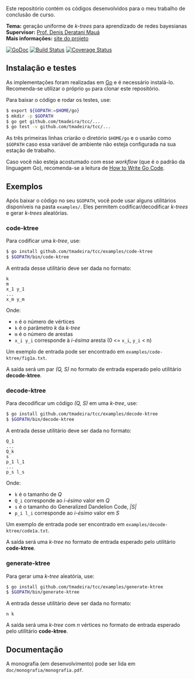 Este repositório contém os códigos desenvolvidos para o meu trabalho de conclusão de curso.

**Tema:** geração uniforme de *k-trees* para aprendizado de redes bayesianas  
**Supervisor:** [Prof. Denis Deratani Mauá](http://www.ime.usp.br/~ddm/)  
**Mais informações:** [site do projeto](https://www.linux.ime.usp.br/~tmadeira/mac0499/)

[![GoDoc](https://godoc.org/github.com/tmadeira/tcc?status.svg)](https://godoc.org/github.com/tmadeira/tcc)
[![Build Status](https://travis-ci.org/tmadeira/tcc.svg?branch=master)](https://travis-ci.org/tmadeira/tcc)
[![Coverage Status](https://coveralls.io/repos/github/tmadeira/tcc/badge.svg?branch=master)](https://coveralls.io/github/tmadeira/tcc?branch=master)

## Instalação e testes ##

As implementações foram realizadas em [Go](https://golang.org/) e é necessário instalá-lo. Recomenda-se utilizar o próprio `go` para clonar este repositório.

Para baixar o código e rodar os testes, use:

```sh
$ export ${GOPATH:=$HOME/go}
$ mkdir -p $GOPATH
$ go get github.com/tmadeira/tcc/...
$ go test -v github.com/tmadeira/tcc/...
```

As três primeiras linhas criarão o diretório `$HOME/go` e o usarão como `$GOPATH` caso essa variável de ambiente não esteja configurada na sua estação de trabalho.

Caso você não esteja acostumado com esse *workflow* (que é o padrão da linguagem Go), recomenda-se a leitura de [How to Write Go Code](https://golang.org/doc/code.html).

## Exemplos ##

Após baixar o código no seu `$GOPATH`, você pode usar alguns utilitários disponíveis na pasta `examples/`. Eles permitem codificar/decodificar *k-trees* e gerar *k-trees* aleatórias.

### code-ktree ###

Para codificar uma *k-tree*, use:

```sh
$ go install github.com/tmadeira/tcc/examples/code-ktree
$ $GOPATH/bin/code-ktree
```

A entrada desse utilitário deve ser dada no formato:

```n
k
m
x_1 y_1
...
x_m y_m
```

Onde:

- `n` é o número de vértices
- `k` é o parâmetro *k* da *k-tree*
- `m` é o número de arestas
- `x_i y_i` corresponde à *i-ésima* aresta (0 <= `x_i`, `y_i` < n)

Um exemplo de entrada pode ser encontrado em `examples/code-ktree/fig1a.txt`.

A saída será um par *(Q, S)* no formato de entrada esperado pelo utilitário **decode-ktree**.

### decode-ktree ###

Para decodificar um código *(Q, S)* em uma *k-tree*, use:

```sh
$ go install github.com/tmadeira/tcc/examples/decode-ktree
$ $GOPATH/bin/decode-ktree
```

A entrada desse utilitário deve ser dada no formato:

```k
Q_1
...
Q_k
s
p_1 l_1
...
p_s l_s
```

Onde:

- `k` é o tamanho de *Q*
- `Q_i` corresponde ao *i-ésimo* valor em *Q*
- `s` é o tamanho do Generalized Dandelion Code, *|S|*
- `p_i l_i` corresponde ao *i-ésimo* valor em *S*

Um exemplo de entrada pode ser encontrado em `examples/decode-ktree/code1a.txt`.

A saída será uma *k-tree* no formato de entrada esperado pelo utilitário **code-ktree**.

### generate-ktree ###

Para gerar uma *k-tree* aleatória, use:

```sh
$ go install github.com/tmadeira/tcc/examples/generate-ktree
$ $GOPATH/bin/generate-ktree
```

A entrada desse utilitário deve ser dada no formato:

```
n k
```

A saída será uma *k-tree* com *n* vértices no formato de entrada esperado pelo utilitário **code-ktree**.

## Documentação ##

A monografia (em desenvolvimento) pode ser lida em `doc/monografia/monografia.pdf`.

